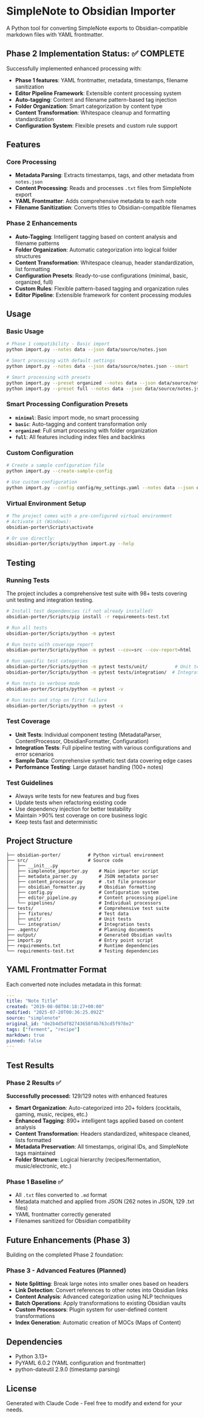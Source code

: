 # SimpleNote to Obsidian Importer

A Python tool for converting SimpleNote exports to Obsidian-compatible markdown files with YAML frontmatter.

## Phase 2 Implementation Status: ✅ COMPLETE

Successfully implemented enhanced processing with:
- **Phase 1 features**: YAML frontmatter, metadata, timestamps, filename sanitization
- **Editor Pipeline Framework**: Extensible content processing system
- **Auto-tagging**: Content and filename pattern-based tag injection  
- **Folder Organization**: Smart categorization by content type
- **Content Transformation**: Whitespace cleanup and formatting standardization
- **Configuration System**: Flexible presets and custom rule support

## Features

### Core Processing
- **Metadata Parsing**: Extracts timestamps, tags, and other metadata from `notes.json`
- **Content Processing**: Reads and processes `.txt` files from SimpleNote export
- **YAML Frontmatter**: Adds comprehensive metadata to each note
- **Filename Sanitization**: Converts titles to Obsidian-compatible filenames

### Phase 2 Enhancements
- **Auto-Tagging**: Intelligent tagging based on content analysis and filename patterns
- **Folder Organization**: Automatic categorization into logical folder structures  
- **Content Transformation**: Whitespace cleanup, header standardization, list formatting
- **Configuration Presets**: Ready-to-use configurations (minimal, basic, organized, full)
- **Custom Rules**: Flexible pattern-based tagging and organization rules
- **Editor Pipeline**: Extensible framework for content processing modules

## Usage

### Basic Usage
```bash
# Phase 1 compatibility - Basic import
python import.py --notes data --json data/source/notes.json

# Smart processing with default settings
python import.py --notes data --json data/source/notes.json --smart

# Smart processing with presets
python import.py --preset organized --notes data --json data/source/notes.json 
python import.py --preset full --notes data --json data/source/notes.json
```

### Smart Processing Configuration Presets
- **`minimal`**: Basic import mode, no smart processing
- **`basic`**: Auto-tagging and content transformation only
- **`organized`**: Full smart processing with folder organization
- **`full`**: All features including index files and backlinks

### Custom Configuration
```bash
# Create a sample configuration file
python import.py --create-sample-config

# Use custom configuration
python import.py --config config/my_settings.yaml --notes data --json data/source/notes.json
```

### Virtual Environment Setup
```bash
# The project comes with a pre-configured virtual environment
# Activate it (Windows):
obsidian-porter\Scripts\activate

# Or use directly:
obsidian-porter/Scripts/python import.py --help
```

## Testing

### Running Tests

The project includes a comprehensive test suite with 98+ tests covering unit testing and integration testing.

```bash
# Install test dependencies (if not already installed)
obsidian-porter/Scripts/pip install -r requirements-test.txt

# Run all tests
obsidian-porter/Scripts/python -m pytest

# Run tests with coverage report
obsidian-porter/Scripts/python -m pytest --cov=src --cov-report=html

# Run specific test categories
obsidian-porter/Scripts/python -m pytest tests/unit/          # Unit tests only
obsidian-porter/Scripts/python -m pytest tests/integration/  # Integration tests only

# Run tests in verbose mode
obsidian-porter/Scripts/python -m pytest -v

# Run tests and stop on first failure
obsidian-porter/Scripts/python -m pytest -x
```

### Test Coverage

- **Unit Tests**: Individual component testing (MetadataParser, ContentProcessor, ObsidianFormatter, Configuration)
- **Integration Tests**: Full pipeline testing with various configurations and error scenarios
- **Sample Data**: Comprehensive synthetic test data covering edge cases
- **Performance Testing**: Large dataset handling (100+ notes)

### Test Guidelines

- Always write tests for new features and bug fixes
- Update tests when refactoring existing code
- Use dependency injection for better testability
- Maintain >90% test coverage on core business logic
- Keep tests fast and deterministic

## Project Structure

```
├── obsidian-porter/          # Python virtual environment
├── src/                      # Source code
│   ├── __init__.py
│   ├── simplenote_importer.py    # Main importer script
│   ├── metadata_parser.py        # JSON metadata parser
│   ├── content_processor.py      # .txt file processor
│   ├── obsidian_formatter.py     # Obsidian formatting
│   ├── config.py                 # Configuration system
│   ├── editor_pipeline.py        # Content processing pipeline
│   └── pipelines/                # Individual processors
├── tests/                        # Comprehensive test suite
│   ├── fixtures/                 # Test data
│   ├── unit/                     # Unit tests
│   └── integration/              # Integration tests
├── .agents/                      # Planning documents
├── output/                       # Generated Obsidian vaults
├── import.py                     # Entry point script
├── requirements.txt              # Runtime dependencies
└── requirements-test.txt         # Testing dependencies
```

## YAML Frontmatter Format

Each converted note includes metadata in this format:

```yaml
---
title: "Note Title"
created: "2019-08-08T04:18:27+00:00"
modified: "2025-07-20T00:36:25.092Z"
source: "simplenote"
original_id: "de2b4d5df82743658f4b763cd5f978e2"
tags: ["ferment", "recipe"]
markdown: true
pinned: false
---
```

## Test Results

### Phase 2 Results ✅
**Successfully processed:** 129/129 notes with enhanced features
- **Smart Organization**: Auto-categorized into 20+ folders (cocktails, gaming, music, recipes, etc.)
- **Enhanced Tagging**: 890+ intelligent tags applied based on content analysis
- **Content Transformation**: Headers standardized, whitespace cleaned, lists formatted
- **Metadata Preservation**: All timestamps, original IDs, and SimpleNote tags maintained
- **Folder Structure**: Logical hierarchy (recipes/fermentation, music/electronic, etc.)

### Phase 1 Baseline ✅  
- All `.txt` files converted to `.md` format
- Metadata matched and applied from JSON (262 notes in JSON, 129 .txt files)
- YAML frontmatter correctly generated
- Filenames sanitized for Obsidian compatibility

## Future Enhancements (Phase 3)

Building on the completed Phase 2 foundation:

### Phase 3 - Advanced Features (Planned)
- **Note Splitting**: Break large notes into smaller ones based on headers
- **Link Detection**: Convert references to other notes into Obsidian links
- **Content Analysis**: Advanced categorization using NLP techniques
- **Batch Operations**: Apply transformations to existing Obsidian vaults
- **Custom Processors**: Plugin system for user-defined content transformations
- **Index Generation**: Automatic creation of MOCs (Maps of Content)

## Dependencies

- Python 3.13+
- PyYAML 6.0.2 (YAML configuration and frontmatter)
- python-dateutil 2.9.0 (timestamp parsing)

## License

Generated with Claude Code - Feel free to modify and extend for your needs.